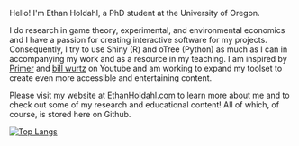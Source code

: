 Hello! I'm Ethan Holdahl, a PhD student at the University of Oregon. 

I do research in game theory, experimental, and environmental economics and I have a passion for creating interactive software for my projects. Consequently, I try to use Shiny (R) and oTree (Python) as much as I can in accompanying my work and as a resource in my teaching. I am inspired by [Primer](https://www.youtube.com/c/PrimerLearning) and [bill wurtz](https://www.youtube.com/user/billwurtz) on Youtube and am working to expand my toolset to create even more accessible and entertaining content. 


Please visit my website at [EthanHoldahl.com](https://ethanholdahl.com/) to learn more about me and to check out some of my research and educational content! All of which, of course, is stored here on Github.


[![Top Langs](https://github-readme-stats.vercel.app/api/top-langs/?username=ethanholdahl&exclude_repo=oTree-Demos,oTree&title_color=004623&text_color=462300&bg_color=FFFFF&border_color=004623&icon_color=330046&hide=Procfile&langs_count=6&layout=compact)](https://github.com/ethanholdahl)

<!--
**ethanholdahl/ethanholdahl** is a ✨ _special_ ✨ repository because its `README.md` (this file) appears on your GitHub profile.

Here are some ideas to get you started:

- 🔭 I’m currently working on ...
- 🌱 I’m currently learning ...
- 👯 I’m looking to collaborate on ...
- 🤔 I’m looking for help with ...
- 💬 Ask me about ...
- 📫 How to reach me: ...
- 😄 Pronouns: ...
- ⚡ Fun fact: ...
-->
